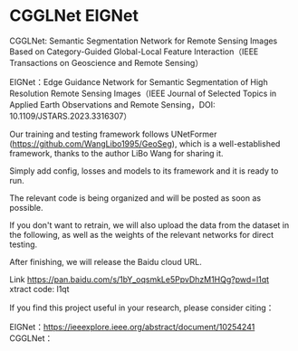 # CGGLNet  EIGNet

CGGLNet: Semantic Segmentation Network for  Remote Sensing Images Based on Category-Guided  Global-Local Feature Interaction（IEEE Transactions on Geoscience and Remote Sensing）

EIGNet：Edge Guidance Network for Semantic Segmentation of High Resolution Remote Sensing Images（IEEE Journal of Selected Topics in Applied Earth Observations and Remote Sensing，DOI: 10.1109/JSTARS.2023.3316307）


Our training and testing framework follows UNetFormer (https://github.com/WangLibo1995/GeoSeg), which is a well-established framework, thanks to the author LiBo Wang for sharing it.


Simply add config, losses and models to its framework and it is ready to run.


The relevant code is being organized and will be posted as soon as possible.

If you don't want to retrain, we will also upload the data from the dataset in the following, as well as the weights of the relevant networks for direct testing.

After finishing, we will release the Baidu cloud URL.

Link https://pan.baidu.com/s/1bY_oqsmkLe5PpvDhzM1HQg?pwd=l1qt  
xtract code: l1qt

If you find this project useful in your research, please consider citing：

EIGNet：https://ieeexplore.ieee.org/abstract/document/10254241
CGGLNet：
